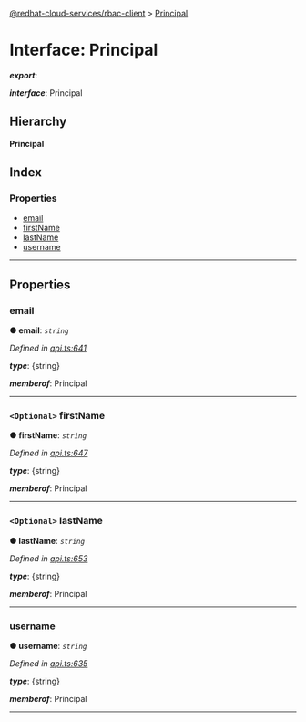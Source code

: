 [@redhat-cloud-services/rbac-client](../README.md) > [Principal](../interfaces/principal.md)

# Interface: Principal

*__export__*: 

*__interface__*: Principal

## Hierarchy

**Principal**

## Index

### Properties

* [email](principal.md#email)
* [firstName](principal.md#firstname)
* [lastName](principal.md#lastname)
* [username](principal.md#username)

---

## Properties

<a id="email"></a>

###  email

**● email**: *`string`*

*Defined in [api.ts:641](https://github.com/RedHatInsights/javascript-clients/blob/master/packages/rbac/api.ts#L641)*

*__type__*: {string}

*__memberof__*: Principal

___
<a id="firstname"></a>

### `<Optional>` firstName

**● firstName**: *`string`*

*Defined in [api.ts:647](https://github.com/RedHatInsights/javascript-clients/blob/master/packages/rbac/api.ts#L647)*

*__type__*: {string}

*__memberof__*: Principal

___
<a id="lastname"></a>

### `<Optional>` lastName

**● lastName**: *`string`*

*Defined in [api.ts:653](https://github.com/RedHatInsights/javascript-clients/blob/master/packages/rbac/api.ts#L653)*

*__type__*: {string}

*__memberof__*: Principal

___
<a id="username"></a>

###  username

**● username**: *`string`*

*Defined in [api.ts:635](https://github.com/RedHatInsights/javascript-clients/blob/master/packages/rbac/api.ts#L635)*

*__type__*: {string}

*__memberof__*: Principal

___

